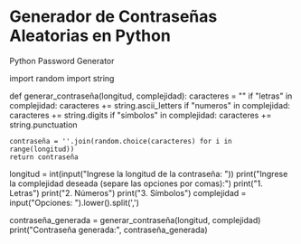 # Generador de Contraseñas Aleatorias en Python
Python Password Generator 

import random
import string

def generar_contraseña(longitud, complejidad):
    caracteres = ""
    if "letras" in complejidad:
        caracteres += string.ascii_letters
    if "numeros" in complejidad:
        caracteres += string.digits
    if "simbolos" in complejidad:
        caracteres += string.punctuation

    contraseña = ''.join(random.choice(caracteres) for i in range(longitud))
    return contraseña

longitud = int(input("Ingrese la longitud de la contraseña: "))
print("Ingrese la complejidad deseada (separe las opciones por comas):")
print("1. Letras")
print("2. Números")
print("3. Símbolos")
complejidad = input("Opciones: ").lower().split(',')

contraseña_generada = generar_contraseña(longitud, complejidad)
print("Contraseña generada:", contraseña_generada)
